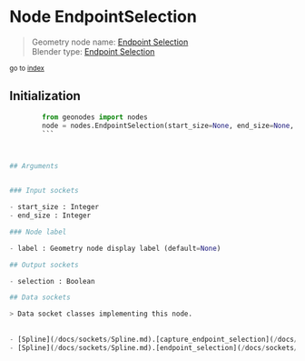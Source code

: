 
# Node EndpointSelection

> Geometry node name: [Endpoint Selection](https://docs.blender.org/manual/en/latest/modeling/geometry_nodes/curve/endpoint_selection.html)<br>
  Blender type: [Endpoint Selection](https://docs.blender.org/api/current/bpy.types.GeometryNodeCurveEndpointSelection.html)
  
<sub>go to [index](/docs/index.md)</sub>

## Initialization

```python
        from geonodes import nodes
        node = nodes.EndpointSelection(start_size=None, end_size=None, label=None)
        ```



## Arguments


### Input sockets

- start_size : Integer
- end_size : Integer

### Node label

- label : Geometry node display label (default=None)

## Output sockets

- selection : Boolean

## Data sockets

> Data socket classes implementing this node.
  
  
- [Spline](/docs/sockets/Spline.md).[capture_endpoint_selection](/docs/sockets/Spline.md#capture_endpoint_selection) : Capture attribute
- [Spline](/docs/sockets/Spline.md).[endpoint_selection](/docs/sockets/Spline.md#endpoint_selection) : Attribute
  
